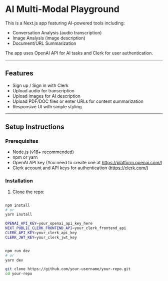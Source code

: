 # AI Multi-Modal Playground

This is a Next.js app featuring AI-powered tools including:

- Conversation Analysis (audio transcription)
- Image Analysis (image description)
- Document/URL Summarization

The app uses OpenAI API for AI tasks and Clerk for user authentication.

---

## Features

- Sign up / Sign in with Clerk
- Upload audio for transcription
- Upload images for AI description
- Upload PDF/DOC files or enter URLs for content summarization
- Responsive UI with simple styling

---

## Setup Instructions

### Prerequisites

- Node.js (v18+ recommended)
- npm or yarn
- OpenAI API key (You need to create one at https://platform.openai.com/)
- Clerk account and API keys for authentication (https://clerk.com/)

### Installation

1. Clone the repo:

```bash

npm install
# or
yarn install

OPENAI_API_KEY=your_openai_api_key_here
NEXT_PUBLIC_CLERK_FRONTEND_API=your_clerk_frontend_api
CLERK_API_KEY=your_clerk_api_key
CLERK_JWT_KEY=your_clerk_jwt_key


npm run dev
# or
yarn dev

git clone https://github.com/your-username/your-repo.git
cd your-repo
